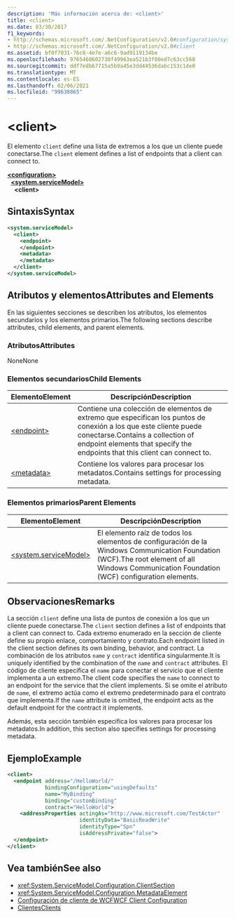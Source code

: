 ```yaml
---
description: 'Más información acerca de: <client>'
title: <client>
ms.date: 03/30/2017
f1_keywords:
- http://schemas.microsoft.com/.NetConfiguration/v2.0#configuration/system.ServiceModel/client
- http://schemas.microsoft.com/.NetConfiguration/v2.0#client
ms.assetid: bf0f7031-76c8-4e7e-a6c6-9ad9119134be
ms.openlocfilehash: 9765460602738f49963ea521b3f00ed7c63cc568
ms.sourcegitcommit: ddf7edb67715a5b9a45e3dd44536dabc153c1de0
ms.translationtype: MT
ms.contentlocale: es-ES
ms.lasthandoff: 02/06/2021
ms.locfileid: "99638865"
---
```

# \<client>

<span data-ttu-id="7fde8-102">El elemento `client` define una lista de extremos a los que un cliente puede conectarse.</span><span class="sxs-lookup"><span data-stu-id="7fde8-102">The `client` element defines a list of endpoints that a client can connect to.</span></span>

[**\<configuration>**](../configuration-element.md)\
&nbsp;&nbsp;[**\<system.serviceModel>**](system-servicemodel.md)\
&nbsp;&nbsp;&nbsp;&nbsp;**\<client>**

## <a name="syntax"></a><span data-ttu-id="7fde8-103">Sintaxis</span><span class="sxs-lookup"><span data-stu-id="7fde8-103">Syntax</span></span>

```xml
<system.serviceModel>
  <client>
    <endpoint>
    </endpoint>
    <metadata>
    </metadata>
  </client>
</system.serviceModel>
```

## <a name="attributes-and-elements"></a><span data-ttu-id="7fde8-104">Atributos y elementos</span><span class="sxs-lookup"><span data-stu-id="7fde8-104">Attributes and Elements</span></span>

 <span data-ttu-id="7fde8-105">En las siguientes secciones se describen los atributos, los elementos secundarios y los elementos primarios.</span><span class="sxs-lookup"><span data-stu-id="7fde8-105">The following sections describe attributes, child elements, and parent elements.</span></span>

### <a name="attributes"></a><span data-ttu-id="7fde8-106">Atributos</span><span class="sxs-lookup"><span data-stu-id="7fde8-106">Attributes</span></span>

 <span data-ttu-id="7fde8-107">None</span><span class="sxs-lookup"><span data-stu-id="7fde8-107">None</span></span>

### <a name="child-elements"></a><span data-ttu-id="7fde8-108">Elementos secundarios</span><span class="sxs-lookup"><span data-stu-id="7fde8-108">Child Elements</span></span>

|<span data-ttu-id="7fde8-109">Elemento</span><span class="sxs-lookup"><span data-stu-id="7fde8-109">Element</span></span>|<span data-ttu-id="7fde8-110">Descripción</span><span class="sxs-lookup"><span data-stu-id="7fde8-110">Description</span></span>|
|-------------|-----------------|
|[\<endpoint>](endpoint-of-client.md)|<span data-ttu-id="7fde8-111">Contiene una colección de elementos de extremo que especifican los puntos de conexión a los que este cliente puede conectarse.</span><span class="sxs-lookup"><span data-stu-id="7fde8-111">Contains a collection of endpoint elements that specify the endpoints that this client can connect to.</span></span>|
|[\<metadata>](metadata.md)|<span data-ttu-id="7fde8-112">Contiene los valores para procesar los metadatos.</span><span class="sxs-lookup"><span data-stu-id="7fde8-112">Contains settings for processing metadata.</span></span>|

### <a name="parent-elements"></a><span data-ttu-id="7fde8-113">Elementos primarios</span><span class="sxs-lookup"><span data-stu-id="7fde8-113">Parent Elements</span></span>

|<span data-ttu-id="7fde8-114">Elemento</span><span class="sxs-lookup"><span data-stu-id="7fde8-114">Element</span></span>|<span data-ttu-id="7fde8-115">Descripción</span><span class="sxs-lookup"><span data-stu-id="7fde8-115">Description</span></span>|
|-------------|-----------------|
|[\<system.serviceModel>](system-servicemodel.md)|<span data-ttu-id="7fde8-116">El elemento raíz de todos los elementos de configuración de la Windows Communication Foundation (WCF).</span><span class="sxs-lookup"><span data-stu-id="7fde8-116">The root element of all Windows Communication Foundation (WCF) configuration elements.</span></span>|

## <a name="remarks"></a><span data-ttu-id="7fde8-117">Observaciones</span><span class="sxs-lookup"><span data-stu-id="7fde8-117">Remarks</span></span>

 <span data-ttu-id="7fde8-118">La sección `client` define una lista de puntos de conexión a los que un cliente puede conectarse.</span><span class="sxs-lookup"><span data-stu-id="7fde8-118">The `client` section defines a list of endpoints that a client can connect to.</span></span> <span data-ttu-id="7fde8-119">Cada extremo enumerado en la sección de cliente define su propio enlace, comportamiento y contrato.</span><span class="sxs-lookup"><span data-stu-id="7fde8-119">Each endpoint listed in the client section defines its own binding, behavior, and contract.</span></span> <span data-ttu-id="7fde8-120">La combinación de los atributos `name` y `contract` identifica singularmente.</span><span class="sxs-lookup"><span data-stu-id="7fde8-120">It is uniquely identified by the combination of the `name` and `contract` attributes.</span></span> <span data-ttu-id="7fde8-121">El código de cliente especifica el `name` para conectar el servicio que el cliente implementa a un extremo.</span><span class="sxs-lookup"><span data-stu-id="7fde8-121">The client code specifies the `name` to connect to an endpoint for the service that the client implements.</span></span> <span data-ttu-id="7fde8-122">Si se omite el atributo de `name`, el extremo actúa como el extremo predeterminado para el contrato que implementa.</span><span class="sxs-lookup"><span data-stu-id="7fde8-122">If the `name` attribute is omitted, the endpoint acts as the default endpoint for the contract it implements.</span></span>

 <span data-ttu-id="7fde8-123">Además, esta sección también especifica los valores para procesar los metadatos.</span><span class="sxs-lookup"><span data-stu-id="7fde8-123">In addition, this section also specifies settings for processing metadata.</span></span>

## <a name="example"></a><span data-ttu-id="7fde8-124">Ejemplo</span><span class="sxs-lookup"><span data-stu-id="7fde8-124">Example</span></span>

```xml
<client>
  <endpoint address="/HelloWorld/"
            bindingConfiguration="usingDefaults"
            name="MyBinding"
            binding="customBinding"
            contract="HelloWorld">
    <addressProperties actingAs="http://www.microsoft.com/TestActor"
                       identityData="BasicReadWrite"
                       identityType="Spn"
                       isAddressPrivate="false">
  </endpoint>
</client>
```

## <a name="see-also"></a><span data-ttu-id="7fde8-125">Vea también</span><span class="sxs-lookup"><span data-stu-id="7fde8-125">See also</span></span>

- <xref:System.ServiceModel.Configuration.ClientSection>
- <xref:System.ServiceModel.Configuration.MetadataElement>
- [<span data-ttu-id="7fde8-126">Configuración de cliente de WCF</span><span class="sxs-lookup"><span data-stu-id="7fde8-126">WCF Client Configuration</span></span>](../../../wcf/feature-details/client-configuration.md)
- [<span data-ttu-id="7fde8-127">Clientes</span><span class="sxs-lookup"><span data-stu-id="7fde8-127">Clients</span></span>](../../../wcf/feature-details/clients.md)
